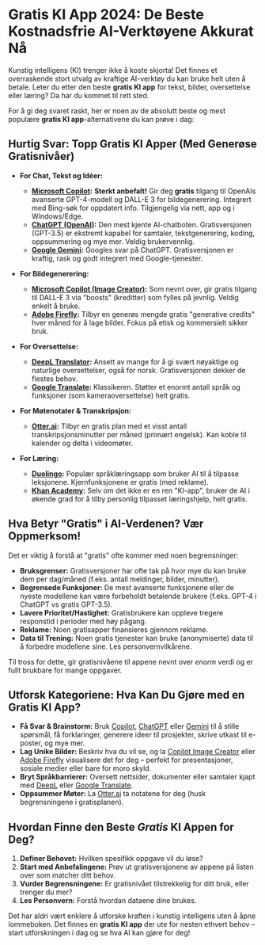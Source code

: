 # Gratis KI App 2024: De Beste Kostnadsfrie AI-Verktøyene Akkurat Nå

Kunstig intelligens (KI) trenger ikke å koste skjorta! Det finnes et overraskende stort utvalg av kraftige AI-verktøy du kan bruke helt uten å betale. Leter du etter den beste **gratis KI app** for tekst, bilder, oversettelse eller læring? Da har du kommet til rett sted.

For å gi deg svaret raskt, her er noen av de absolutt beste og mest populære **gratis KI app**-alternativene du kan prøve i dag:

## Hurtig Svar: Topp Gratis KI Apper (Med Generøse Gratisnivåer)

*   **For Chat, Tekst og Idéer:**
    *   **[Microsoft Copilot](https://copilot.microsoft.com/):** **Sterkt anbefalt!** Gir deg **gratis** tilgang til OpenAIs avanserte GPT-4-modell og DALL-E 3 for bildegenerering. Integrert med Bing-søk for oppdatert info. Tilgjengelig via nett, app og i Windows/Edge.
    *   **[ChatGPT (OpenAI)](https://chat.openai.com/):** Den mest kjente AI-chatboten. Gratisversjonen (GPT-3.5) er ekstremt kapabel for samtaler, tekstgenerering, koding, oppsummering og mye mer. Veldig brukervennlig.
    *   **[Google Gemini](https://gemini.google.com/):** Googles svar på ChatGPT. Gratisversjonen er kraftig, rask og godt integrert med Google-tjenester.

*   **For Bildegenerering:**
    *   **[Microsoft Copilot (Image Creator)](https://copilot.microsoft.com/):** Som nevnt over, gir gratis tilgang til DALL-E 3 via "boosts" (kreditter) som fylles på jevnlig. Veldig enkelt å bruke.
    *   **[Adobe Firefly](https://firefly.adobe.com/):** Tilbyr en generøs mengde gratis "generative credits" hver måned for å lage bilder. Fokus på etisk og kommersielt sikker bruk.

*   **For Oversettelse:**
    *   **[DeepL Translator](https://www.deepl.com/translator):** Ansett av mange for å gi svært nøyaktige og naturlige oversettelser, også for norsk. Gratisversjonen dekker de flestes behov.
    *   **[Google Translate](https://translate.google.com/):** Klassikeren. Støtter et enormt antall språk og funksjoner (som kameraoversettelse) helt gratis.

*   **For Møtenotater & Transkripsjon:**
    *   **[Otter.ai](https://otter.ai/):** Tilbyr en gratis plan med et visst antall transkripsjonsminutter per måned (primært engelsk). Kan koble til kalender og delta i videomøter.

*   **For Læring:**
    *   **[Duolingo](https://www.duolingo.com/):** Populær språklæringsapp som bruker AI til å tilpasse leksjonene. Kjernfunksjonene er gratis (med reklame).
    *   **[Khan Academy](https://www.khanacademy.org/):** Selv om det ikke er en ren "KI-app", bruker de AI i økende grad for å tilby personlig tilpasset læringshjelp, helt gratis.

## Hva Betyr "Gratis" i AI-Verdenen? Vær Oppmerksom!

Det er viktig å forstå at "gratis" ofte kommer med noen begrensninger:

*   **Bruksgrenser:** Gratisversjoner har ofte tak på hvor mye du kan bruke dem per dag/måned (f.eks. antall meldinger, bilder, minutter).
*   **Begrensede Funksjoner:** De mest avanserte funksjonene eller de nyeste modellene kan være forbeholdt betalende brukere (f.eks. GPT-4 i ChatGPT vs gratis GPT-3.5).
*   **Lavere Prioritet/Hastighet:** Gratisbrukere kan oppleve tregere responstid i perioder med høy pågang.
*   **Reklame:** Noen gratisapper finansieres gjennom reklame.
*   **Data til Trening:** Noen gratis tjenester kan bruke (anonymiserte) data til å forbedre modellene sine. Les personvernvilkårene.

Til tross for dette, gir gratisnivåene til appene nevnt over *enorm* verdi og er fullt brukbare for mange oppgaver.

## Utforsk Kategoriene: Hva Kan Du Gjøre med en Gratis KI App?

*   **Få Svar & Brainstorm:** Bruk [Copilot](https://copilot.microsoft.com/), [ChatGPT](https://chat.openai.com/) eller [Gemini](https://gemini.google.com/) til å stille spørsmål, få forklaringer, generere ideer til prosjekter, skrive utkast til e-poster, og mye mer.
*   **Lag Unike Bilder:** Beskriv hva du vil se, og la [Copilot Image Creator](https://copilot.microsoft.com/) eller [Adobe Firefly](https://firefly.adobe.com/) visualisere det for deg – perfekt for presentasjoner, sosiale medier eller bare for moro skyld.
*   **Bryt Språkbarrierer:** Oversett nettsider, dokumenter eller samtaler kjapt med [DeepL](https://www.deepl.com/translator) eller [Google Translate](https://translate.google.com/).
*   **Oppsummer Møter:** La [Otter.ai](https://otter.ai/) ta notatene for deg (husk begrensningene i gratisplanen).

## Hvordan Finne den Beste *Gratis* KI Appen for Deg?

1.  **Definer Behovet:** Hvilken spesifikk oppgave vil du løse?
2.  **Start med Anbefalingene:** Prøv ut gratisversjonene av appene på listen over som matcher ditt behov.
3.  **Vurder Begrensningene:** Er gratisnivået tilstrekkelig for ditt bruk, eller trenger du mer?
4.  **Les Personvern:** Forstå hvordan dataene dine brukes.

Det har aldri vært enklere å utforske kraften i kunstig intelligens uten å åpne lommeboken. Det finnes en **gratis KI app** der ute for nesten ethvert behov – start utforskningen i dag og se hva AI kan gjøre for deg!
